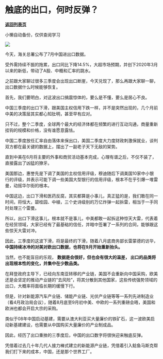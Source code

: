 # 触底的出口，何时反弹？

[**返回列表页**](/gzh/政事堂2019)

小懒自动备份，仅供查阅学习

![](https://mmbiz.qpic.cn/mmbiz_jpg/rxhS23yu8cMHL8bWRFXkEOjzg3uOibQl106pguMAkUOmNpdibACZGRPdL5qBtvyFAibQb2Cb2OvA5c5xwZeI4F9Uw/640?wx_fmt=jpeg)

今天，海关总署公布了7月中国进出口数据。  

受外需持续不振的拖累，出口同比下降14.5%，大超市场预期，并创下2020年3月以来的新低，带动了A股、中概和汇率的跳水。

之前跟大家聊过很多三季度会出现出口断崖，今天兑现了，那么再跟大家聊一聊，出口数据什么时候能够恢复。

首先，我们要明白，对这波出口搞震惊体的，要么是不懂，要么是居心不良。

中国三季度的出口下滑，跟美国主权信用下跌一样，并不是突然出现的，几个月前中美的决策层其实都心知肚明，甚至早有应对。

只不过，整个二季度，全球两个最大的经济体都在频繁的进行互动沟通，商量重新挂钩的规模和价格，没有谁愿意露怯。

中国二季度放任汇率自由落体来保出口，美国二季度大力度财政刺激保就业，谈判双方都在最关键的数据上，摆出了一副老子天下无敌的架势。

直到中美在6月将主要的外事和商贸活动基本完成，心理有谱之后，不仅不装了，直接露出了凶猛的獠牙。

美国那边，惠誉先是下调了美国的主权信用评级，穆迪随后下调美国10家中小银行的评级，并表示可能下调一些美国大型银行的信用评级，根本不在乎引爆一堆雷曼，动摇华尔街的根本。

中国这边，出口下滑和医药反腐，其实都算是小事儿，真正猛的是，我们敢在同一时间，将恒大，碧桂园、中植，三个史诗级别的万亿炸弹一起拆雷，相当于一手同时处理三个雷曼。

所以，出口下滑这事儿，根本就不是事儿，中美都敢一起拆这种惊天大雷，代表着在经贸领域，大家已经有了最基础的信任，并暗中签署了一系列的合同，能够跟这些惊天大雷对冲。

因此，三季度的这波下滑，将是最终的下滑，随着八月底商务部长雷蒙德的访华， **中国持续冰冷的对美对欧出口数据，也将在9月开始重新抬头。**

当然，也不能盲目的乐观， **数据是会很好，但也会有很大的温差， 出口的品类将出现根本性的变化，并集中在少数品类。**

在拜登政府主导下，已经向东南亚转移的产业链，美国不会重新向中国采购，欧美还是会坚定的推动产业链的“去风险”，将其分散到其他国家，这些传统强势领域的出口，大概率将面临长期的缓慢下行。

但是，针对新能源汽车产业链、储能产业链、光伏产业链等等一系列先进制造业（看4月政治局会议），随着8月底至9月初中美、中欧的一系列重磅会晤，美国和欧洲也都会开启大宗的采购。

类似于08年中国启动基建，需要从澳大利亚买大量廉价的铁矿石，这一波欧美启动新基建建设，也需要从中国购买大量廉价的产业制成品。

因此，经历了出口重挫的三季度后，中国的出口数字将很快迎来触底反弹。

凭借着过去几十年几代人接力棒式建立的新能源产业链，凭借着引入鲶鱼马斯克帮我们打下来的成本，中国，还是那个世界工厂。

